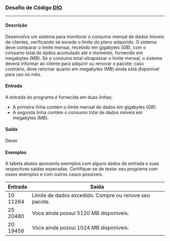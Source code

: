 ### Desafio de Código [DIO](https://web.dio.me/)
***

#### Descrição
Desenvolva um sistema para monitorar o consumo mensal de dados móveis de clientes, verificando se excede o limite 
do plano adquirido. O sistema deve comparar o limite mensal, recebido em gigabytes (GB), com o consumo total de 
dados acumulado até o momento, fornecido em megabytes (MB). Se o consumo total ultrapassar o limite mensal, o 
sistema deverá informar ao cliente para adquirir ou renovar o pacote; caso contrário, deve retornar quanto em 
megabytes (MB) ainda está disponível para uso no mês.

#### Entrada
A entrada do programa é fornecida em duas linhas:

* A primeira linha contém o limite mensal de dados em gigabytes (GB).
* A segunda linha contém o consumo total de dados móveis em megabytes (MB).

#### Saída
Dever

#### Exemplos
A tabela abaixo apresenta exemplos com alguns dados de entrada e suas respectivas saídas esperadas. Certifique-se 
de testar seu programa com esses exemplos e com outros casos possíveis.

Entrada	| Saída
--------|------
10 <br> 11264 | Limite de dados excedido. Compre ou renove seu pacote.
25 <br> 20480 | Voce ainda possui 5120 MB disponiveis.
20 <br> 19456 | Voce ainda possui 1024 MB disponiveis.